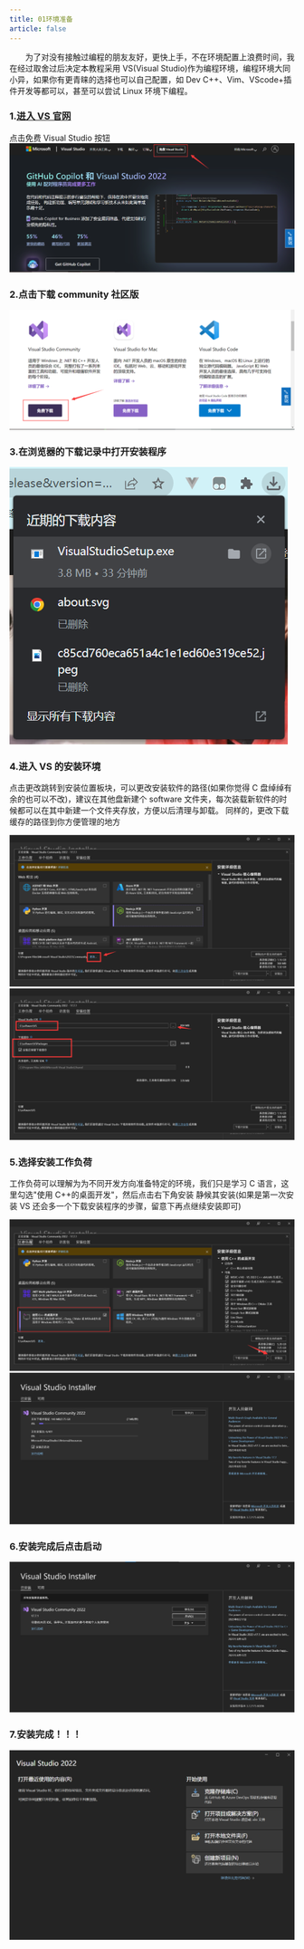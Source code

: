 ```yaml
---
title: 01环境准备
article: false
---
```


&emsp;&emsp;为了对没有接触过编程的朋友友好，更快上手，不在环境配置上浪费时间，我在经过取舍过后决定本教程采用 VS(Visual Studio)作为编程环境，编程环境大同小异，如果你有更青睐的选择也可以自己配置，如 Dev C++、Vim、VScode+插件开发等都可以，甚至可以尝试 Linux 环境下编程。

### 1.[进入 VS 官网](https://visualstudio.microsoft.com/zh-hans/)

点击免费 Visual Studio 按钮
![image](/assets/images/C/VS1.png)

### 2.点击下载 community 社区版

![image](/assets/images/C/VS2.png)

### 3.在浏览器的下载记录中打开安装程序

![image](/assets/images/C/VS3.png)

### 4.进入 VS 的安装环境

点击更改跳转到安装位置板块，可以更改安装软件的路径(如果你觉得 C 盘绰绰有余的也可以不改)，建议在其他盘新建个 software 文件夹，每次装载新软件的时候都可以在其中新建一个文件夹存放，方便以后清理与卸载。
同样的，更改下载缓存的路径到你方便管理的地方

![image](/assets/images/C/VS4.png)
![image](/assets/images/C/VS5.png)

### 5.选择安装工作负荷

工作负荷可以理解为为不同开发方向准备特定的环境，我们只是学习 C 语言，这里勾选"使用 C++的桌面开发"，然后点击右下角安装
静候其安装(如果是第一次安装 VS 还会多一个下载安装程序的步骤，留意下再点继续安装即可)

![image](/assets/images/C/VS6.png)
![image](/assets/images/C/VS7.png)

### 6.安装完成后点击启动

![image](/assets/images/C/VS8.png)

### 7.安装完成！！！

![image](/assets/images/C/VS9.png)
